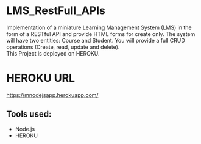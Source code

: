 # LMS_RestFull_APIs
Implementation of a miniature Learning Management System (LMS) in the form of a RESTful API and provide HTML forms for create only.
The system will have two entities: Course and Student. You will provide a full CRUD operations (Create, read, update and delete).
<br />This Project is deployed on HEROKU.
# HEROKU URL
https://mnodejsapp.herokuapp.com/

## Tools used:
* Node.js
* HEROKU
